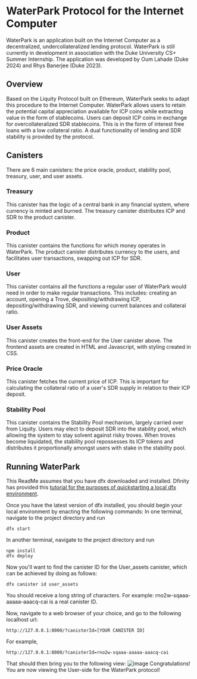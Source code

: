 # WaterPark Protocol for the Internet Computer

WaterPark is an application built on the Internet Computer as a decentralized, undercollateralized lending protocol. WaterPark is still currently in development in association with the Duke University CS+ Summer Internship. The application was developed by Oum Lahade (Duke 2024) and Rhys Banerjee (Duke 2023).

## Overview
Based on the Liquity Protocol built on Ethereum, WaterPark seeks to adapt this procedure to the Internet Computer. WaterPark allows users to retain the potential capital appreciation available for ICP coins while extracting value in the form of stablecoins. Users can deposit ICP coins in exchange for overcollateralized SDR stablecoins. This is in the form of interest free loans with a low collateral ratio. A dual functionality of lending and SDR stability is provided by the protocol.

## Canisters
There are 6 main canisters: the price oracle, product, stability pool, treasury, user, and user assets.
### Treasury
This canister has the logic of a central bank in any financial system, where currency is minted and burned. The treasury canister distributes ICP and SDR to the product canister.
### Product
This canister contains the functions for which money operates in WaterPark. The product canister distributes currency to the users, and facilitates user transactions, swapping out ICP for SDR.
### User
This canister contains all the functions a regular user of WaterPark would need in order to make regular transactions. This includes: creating an account, opening a Trove, depositing/withdrawing ICP, depositing/withdrawing SDR, and viewing current balances and collateral ratio.
### User Assets
This canister creates the front-end for the User canister above. The frontend assets are created in HTML and Javascript, with styling created in CSS.
### Price Oracle
This canister fetches the current price of ICP. This is important for calculating the collateral ratio of a user's SDR supply in relation to their ICP deposit.
### Stability Pool
This canister contains the Stability Pool mechanism, largely carried over from Liquity. Users may elect to deposit SDR into the stability pool, which allowing the system to stay solvent against risky troves. When troves become liquidated, the stability pool repossesses its ICP tokens and distributes it proportionally amongst users with stake in the stability pool.

## Running WaterPark
This ReadMe assumes that you have dfx downloaded and installed. Dfinity has provided this [tutorial for the purposes of quickstarting a local dfx environment](https://sdk.dfinity.org/docs/quickstart/local-quickstart.html).

Once you have the latest version of dfx installed, you should begin your local environment by enacting the following commands:
In one terminal, navigate to the project directory and run
```
dfx start
```
In another terminal, navigate to the project directory and run
```
npm install
dfx deploy
```
Now you'll want to find the canister ID for the User_assets canister, which can be achieved by doing as follows:
```
dfx canister id user_assets
```
You should receive a long string of characters. For example: rno2w-sqaaa-aaaaa-aaacq-cai is a real canister ID.

Now, navigate to a web browser of your choice, and go to the following localhost url:
```
http://127.0.0.1:8000/?canisterId=[YOUR CANISTER ID]
```
For example,
```
http://127.0.0.1:8000/?canisterId=rno2w-sqaaa-aaaaa-aaacq-cai
```
That should then bring you to the following view:
![image](https://user-images.githubusercontent.com/59941308/127052935-fb28baf0-5ef0-4669-bdf8-6fe6cbaab537.png)
Congratulations! You are now viewing the User-side for the WaterPark protocol!
